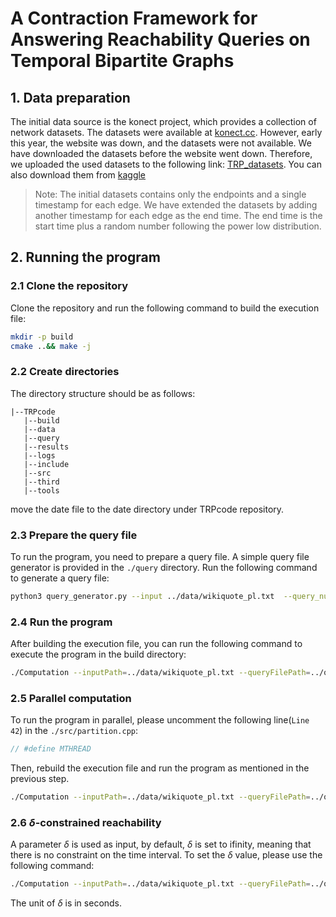 # A Contraction Framework for Answering Reachability Queries on Temporal Bipartite Graphs

## 1. Data preparation
The initial data source is the konect project, which provides a collection of network datasets. The datasets were available at [konect.cc](http://konect.cc/). However, early this year, the website was down, and the datasets were not available. We have downloaded the datasets before the website went down. 
Therefore, we uploaded the used datasets to the following link: [TRP_datasets](https://drive.google.com/drive/folders/1rG6HzyvO0X8Fn0u_-STRVX4k3_Fh-1Er?usp=sharing). You can also download them from [kaggle](https://www.kaggle.com/datasets/wilfriedsun/datasets-for-trp)
> Note: The initial datasets contains only the endpoints and a single timestamp for each edge. We have extended the datasets by adding another timestamp for each edge as the end time. The end time is the start time plus a random number  following the  power low distribution. 

## 2. Running the program
### 2.1 Clone the repository
Clone the repository and run the following command to build the execution file:
```bash
mkdir -p build
cmake ..&& make -j
```
### 2.2 Create directories
The directory structure should be as follows:
```
|--TRPcode
   |--build
   |--data
   |--query
   |--results
   |--logs
   |--include
   |--src
   |--third
   |--tools
```
move the date file to the date directory under TRPcode repository.

### 2.3 Prepare the query file
To run the program, you need to prepare a query file. A simple query file generator is provided in the `./query` directory. Run the following command to generate a query file:
```bash
python3 query_generator.py --input ../data/wikiquote_pl.txt  --query_num 1000000
```

### 2.4 Run the program
After building the execution file, you can run the following command to execute the program in the build directory:
```bash
./Computation --inputPath=../data/wikiquote_pl.txt --queryFilePath=../query/wikiquote_pl.query --minBlock=64 --algorithm=PathTree --outputPath=../results/json-wikiquote_pl_64.json > ../logs/wikiquote_pl_64.log
```

### 2.5 Parallel computation
To run the program in parallel, please uncomment the following line(`Line 42`) in the `./src/partition.cpp`:
```C++
// #define MTHREAD
```
Then, rebuild the execution file and run the program as mentioned in the previous step.
```bash
./Computation --inputPath=../data/wikiquote_pl.txt --queryFilePath=../query/wikiquote_pl.query --minBlock=64 --numThread 8 --algorithm=PathTree --outputPath=../results/json-wikiquote_pl_64.json > ../logs/wikiquote_pl_64.log
```

### 2.6 $\delta$-constrained reachability
A parameter $\delta$ is used as input, by default, $\delta$ is set to ifinity, meaning that there is no constraint on the time interval. To set the $\delta$ value, please use the following command:
```bash
./Computation --inputPath=../data/wikiquote_pl.txt --queryFilePath=../query/wikiquote_pl.query --minBlock=64 --delta 86400 --algorithm=PathTree --outputPath=../results/json-wikiquote_pl_64.json > ../logs/wikiquote_pl_64.log
```
The unit of $\delta$ is in seconds.